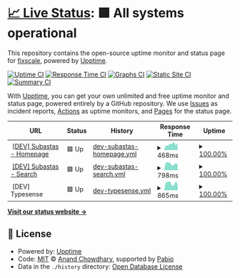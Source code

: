 # [📈 Live Status](https://demo.upptime.js.org): <!--live status--> **🟩 All systems operational**

This repository contains the open-source uptime monitor and status page for [fixscale](https://fixscale.github.com), powered by [Upptime](https://github.com/upptime/upptime).

[![Uptime CI](https://github.com/fixscale/uptime/workflows/Uptime%20CI/badge.svg)](https://github.com/fixscale/uptime/actions?query=workflow%3A%22Uptime+CI%22)
[![Response Time CI](https://github.com/fixscale/uptime/workflows/Response%20Time%20CI/badge.svg)](https://github.com/fixscale/uptime/actions?query=workflow%3A%22Response+Time+CI%22)
[![Graphs CI](https://github.com/fixscale/uptime/workflows/Graphs%20CI/badge.svg)](https://github.com/fixscale/uptime/actions?query=workflow%3A%22Graphs+CI%22)
[![Static Site CI](https://github.com/fixscale/uptime/workflows/Static%20Site%20CI/badge.svg)](https://github.com/fixscale/uptime/actions?query=workflow%3A%22Static+Site+CI%22)
[![Summary CI](https://github.com/fixscale/uptime/workflows/Summary%20CI/badge.svg)](https://github.com/fixscale/uptime/actions?query=workflow%3A%22Summary+CI%22)

With [Upptime](https://upptime.js.org), you can get your own unlimited and free uptime monitor and status page, powered entirely by a GitHub repository. We use [Issues](https://github.com/fixscale/uptime/issues) as incident reports, [Actions](https://github.com/fixscale/uptime/actions) as uptime monitors, and [Pages](https://demo.upptime.js.org) for the status page.

<!--start: status pages-->
<!-- This summary is generated by Upptime (https://github.com/upptime/upptime) -->
<!-- Do not edit this manually, your changes will be overwritten -->
<!-- prettier-ignore -->
| URL | Status | History | Response Time | Uptime |
| --- | ------ | ------- | ------------- | ------ |
| <img alt="" src="https://icons.duckduckgo.com/ip3/subastas.pages.dev.ico" height="13"> [[DEV] Subastas - Homepage](https://subastas.pages.dev) | 🟩 Up | [dev-subastas-homepage.yml](https://github.com/fixscale/uptime/commits/HEAD/history/dev-subastas-homepage.yml) | <details><summary><img alt="Response time graph" src="./graphs/dev-subastas-homepage/response-time-week.png" height="20"> 468ms</summary><br><a href="https://fixscale.github.io/uptime/history/dev-subastas-homepage"><img alt="Response time 475" src="https://img.shields.io/endpoint?url=https%3A%2F%2Fraw.githubusercontent.com%2Ffixscale%2Fuptime%2FHEAD%2Fapi%2Fdev-subastas-homepage%2Fresponse-time.json"></a><br><a href="https://fixscale.github.io/uptime/history/dev-subastas-homepage"><img alt="24-hour response time 459" src="https://img.shields.io/endpoint?url=https%3A%2F%2Fraw.githubusercontent.com%2Ffixscale%2Fuptime%2FHEAD%2Fapi%2Fdev-subastas-homepage%2Fresponse-time-day.json"></a><br><a href="https://fixscale.github.io/uptime/history/dev-subastas-homepage"><img alt="7-day response time 468" src="https://img.shields.io/endpoint?url=https%3A%2F%2Fraw.githubusercontent.com%2Ffixscale%2Fuptime%2FHEAD%2Fapi%2Fdev-subastas-homepage%2Fresponse-time-week.json"></a><br><a href="https://fixscale.github.io/uptime/history/dev-subastas-homepage"><img alt="30-day response time 475" src="https://img.shields.io/endpoint?url=https%3A%2F%2Fraw.githubusercontent.com%2Ffixscale%2Fuptime%2FHEAD%2Fapi%2Fdev-subastas-homepage%2Fresponse-time-month.json"></a><br><a href="https://fixscale.github.io/uptime/history/dev-subastas-homepage"><img alt="1-year response time 475" src="https://img.shields.io/endpoint?url=https%3A%2F%2Fraw.githubusercontent.com%2Ffixscale%2Fuptime%2FHEAD%2Fapi%2Fdev-subastas-homepage%2Fresponse-time-year.json"></a></details> | <details><summary><a href="https://fixscale.github.io/uptime/history/dev-subastas-homepage">100.00%</a></summary><a href="https://fixscale.github.io/uptime/history/dev-subastas-homepage"><img alt="All-time uptime 100.00%" src="https://img.shields.io/endpoint?url=https%3A%2F%2Fraw.githubusercontent.com%2Ffixscale%2Fuptime%2FHEAD%2Fapi%2Fdev-subastas-homepage%2Fuptime.json"></a><br><a href="https://fixscale.github.io/uptime/history/dev-subastas-homepage"><img alt="24-hour uptime 100.00%" src="https://img.shields.io/endpoint?url=https%3A%2F%2Fraw.githubusercontent.com%2Ffixscale%2Fuptime%2FHEAD%2Fapi%2Fdev-subastas-homepage%2Fuptime-day.json"></a><br><a href="https://fixscale.github.io/uptime/history/dev-subastas-homepage"><img alt="7-day uptime 100.00%" src="https://img.shields.io/endpoint?url=https%3A%2F%2Fraw.githubusercontent.com%2Ffixscale%2Fuptime%2FHEAD%2Fapi%2Fdev-subastas-homepage%2Fuptime-week.json"></a><br><a href="https://fixscale.github.io/uptime/history/dev-subastas-homepage"><img alt="30-day uptime 100.00%" src="https://img.shields.io/endpoint?url=https%3A%2F%2Fraw.githubusercontent.com%2Ffixscale%2Fuptime%2FHEAD%2Fapi%2Fdev-subastas-homepage%2Fuptime-month.json"></a><br><a href="https://fixscale.github.io/uptime/history/dev-subastas-homepage"><img alt="1-year uptime 100.00%" src="https://img.shields.io/endpoint?url=https%3A%2F%2Fraw.githubusercontent.com%2Ffixscale%2Fuptime%2FHEAD%2Fapi%2Fdev-subastas-homepage%2Fuptime-year.json"></a></details>
| <img alt="" src="https://icons.duckduckgo.com/ip3/subastas.pages.dev.ico" height="13"> [[DEV] Subastas - Search](https://subastas.pages.dev/search) | 🟩 Up | [dev-subastas-search.yml](https://github.com/fixscale/uptime/commits/HEAD/history/dev-subastas-search.yml) | <details><summary><img alt="Response time graph" src="./graphs/dev-subastas-search/response-time-week.png" height="20"> 798ms</summary><br><a href="https://fixscale.github.io/uptime/history/dev-subastas-search"><img alt="Response time 860" src="https://img.shields.io/endpoint?url=https%3A%2F%2Fraw.githubusercontent.com%2Ffixscale%2Fuptime%2FHEAD%2Fapi%2Fdev-subastas-search%2Fresponse-time.json"></a><br><a href="https://fixscale.github.io/uptime/history/dev-subastas-search"><img alt="24-hour response time 719" src="https://img.shields.io/endpoint?url=https%3A%2F%2Fraw.githubusercontent.com%2Ffixscale%2Fuptime%2FHEAD%2Fapi%2Fdev-subastas-search%2Fresponse-time-day.json"></a><br><a href="https://fixscale.github.io/uptime/history/dev-subastas-search"><img alt="7-day response time 798" src="https://img.shields.io/endpoint?url=https%3A%2F%2Fraw.githubusercontent.com%2Ffixscale%2Fuptime%2FHEAD%2Fapi%2Fdev-subastas-search%2Fresponse-time-week.json"></a><br><a href="https://fixscale.github.io/uptime/history/dev-subastas-search"><img alt="30-day response time 860" src="https://img.shields.io/endpoint?url=https%3A%2F%2Fraw.githubusercontent.com%2Ffixscale%2Fuptime%2FHEAD%2Fapi%2Fdev-subastas-search%2Fresponse-time-month.json"></a><br><a href="https://fixscale.github.io/uptime/history/dev-subastas-search"><img alt="1-year response time 860" src="https://img.shields.io/endpoint?url=https%3A%2F%2Fraw.githubusercontent.com%2Ffixscale%2Fuptime%2FHEAD%2Fapi%2Fdev-subastas-search%2Fresponse-time-year.json"></a></details> | <details><summary><a href="https://fixscale.github.io/uptime/history/dev-subastas-search">100.00%</a></summary><a href="https://fixscale.github.io/uptime/history/dev-subastas-search"><img alt="All-time uptime 99.34%" src="https://img.shields.io/endpoint?url=https%3A%2F%2Fraw.githubusercontent.com%2Ffixscale%2Fuptime%2FHEAD%2Fapi%2Fdev-subastas-search%2Fuptime.json"></a><br><a href="https://fixscale.github.io/uptime/history/dev-subastas-search"><img alt="24-hour uptime 100.00%" src="https://img.shields.io/endpoint?url=https%3A%2F%2Fraw.githubusercontent.com%2Ffixscale%2Fuptime%2FHEAD%2Fapi%2Fdev-subastas-search%2Fuptime-day.json"></a><br><a href="https://fixscale.github.io/uptime/history/dev-subastas-search"><img alt="7-day uptime 100.00%" src="https://img.shields.io/endpoint?url=https%3A%2F%2Fraw.githubusercontent.com%2Ffixscale%2Fuptime%2FHEAD%2Fapi%2Fdev-subastas-search%2Fuptime-week.json"></a><br><a href="https://fixscale.github.io/uptime/history/dev-subastas-search"><img alt="30-day uptime 99.34%" src="https://img.shields.io/endpoint?url=https%3A%2F%2Fraw.githubusercontent.com%2Ffixscale%2Fuptime%2FHEAD%2Fapi%2Fdev-subastas-search%2Fuptime-month.json"></a><br><a href="https://fixscale.github.io/uptime/history/dev-subastas-search"><img alt="1-year uptime 99.34%" src="https://img.shields.io/endpoint?url=https%3A%2F%2Fraw.githubusercontent.com%2Ffixscale%2Fuptime%2FHEAD%2Fapi%2Fdev-subastas-search%2Fuptime-year.json"></a></details>
| <img alt="" src="https://icons.duckduckgo.com/ip3/null.ico" height="13"> [DEV] Typesense | 🟩 Up | [dev-typesense.yml](https://github.com/fixscale/uptime/commits/HEAD/history/dev-typesense.yml) | <details><summary><img alt="Response time graph" src="./graphs/dev-typesense/response-time-week.png" height="20"> 865ms</summary><br><a href="https://fixscale.github.io/uptime/history/dev-typesense"><img alt="Response time 843" src="https://img.shields.io/endpoint?url=https%3A%2F%2Fraw.githubusercontent.com%2Ffixscale%2Fuptime%2FHEAD%2Fapi%2Fdev-typesense%2Fresponse-time.json"></a><br><a href="https://fixscale.github.io/uptime/history/dev-typesense"><img alt="24-hour response time 742" src="https://img.shields.io/endpoint?url=https%3A%2F%2Fraw.githubusercontent.com%2Ffixscale%2Fuptime%2FHEAD%2Fapi%2Fdev-typesense%2Fresponse-time-day.json"></a><br><a href="https://fixscale.github.io/uptime/history/dev-typesense"><img alt="7-day response time 865" src="https://img.shields.io/endpoint?url=https%3A%2F%2Fraw.githubusercontent.com%2Ffixscale%2Fuptime%2FHEAD%2Fapi%2Fdev-typesense%2Fresponse-time-week.json"></a><br><a href="https://fixscale.github.io/uptime/history/dev-typesense"><img alt="30-day response time 843" src="https://img.shields.io/endpoint?url=https%3A%2F%2Fraw.githubusercontent.com%2Ffixscale%2Fuptime%2FHEAD%2Fapi%2Fdev-typesense%2Fresponse-time-month.json"></a><br><a href="https://fixscale.github.io/uptime/history/dev-typesense"><img alt="1-year response time 843" src="https://img.shields.io/endpoint?url=https%3A%2F%2Fraw.githubusercontent.com%2Ffixscale%2Fuptime%2FHEAD%2Fapi%2Fdev-typesense%2Fresponse-time-year.json"></a></details> | <details><summary><a href="https://fixscale.github.io/uptime/history/dev-typesense">100.00%</a></summary><a href="https://fixscale.github.io/uptime/history/dev-typesense"><img alt="All-time uptime 99.94%" src="https://img.shields.io/endpoint?url=https%3A%2F%2Fraw.githubusercontent.com%2Ffixscale%2Fuptime%2FHEAD%2Fapi%2Fdev-typesense%2Fuptime.json"></a><br><a href="https://fixscale.github.io/uptime/history/dev-typesense"><img alt="24-hour uptime 100.00%" src="https://img.shields.io/endpoint?url=https%3A%2F%2Fraw.githubusercontent.com%2Ffixscale%2Fuptime%2FHEAD%2Fapi%2Fdev-typesense%2Fuptime-day.json"></a><br><a href="https://fixscale.github.io/uptime/history/dev-typesense"><img alt="7-day uptime 100.00%" src="https://img.shields.io/endpoint?url=https%3A%2F%2Fraw.githubusercontent.com%2Ffixscale%2Fuptime%2FHEAD%2Fapi%2Fdev-typesense%2Fuptime-week.json"></a><br><a href="https://fixscale.github.io/uptime/history/dev-typesense"><img alt="30-day uptime 99.94%" src="https://img.shields.io/endpoint?url=https%3A%2F%2Fraw.githubusercontent.com%2Ffixscale%2Fuptime%2FHEAD%2Fapi%2Fdev-typesense%2Fuptime-month.json"></a><br><a href="https://fixscale.github.io/uptime/history/dev-typesense"><img alt="1-year uptime 99.94%" src="https://img.shields.io/endpoint?url=https%3A%2F%2Fraw.githubusercontent.com%2Ffixscale%2Fuptime%2FHEAD%2Fapi%2Fdev-typesense%2Fuptime-year.json"></a></details>

<!--end: status pages-->

[**Visit our status website →**](https://fixscale.github.io/uptime/)

## 📄 License

- Powered by: [Upptime](https://github.com/upptime/upptime)
- Code: [MIT](./LICENSE) © [Anand Chowdhary](https://anandchowdhary.com), supported by [Pabio](https://pabio.com)
- Data in the `./history` directory: [Open Database License](https://opendatacommons.org/licenses/odbl/1-0/)
